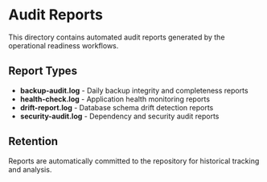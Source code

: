 # Audit Reports

This directory contains automated audit reports generated by the operational readiness workflows.

## Report Types

- **backup-audit.log** - Daily backup integrity and completeness reports
- **health-check.log** - Application health monitoring reports  
- **drift-report.log** - Database schema drift detection reports
- **security-audit.log** - Dependency and security audit reports

## Retention

Reports are automatically committed to the repository for historical tracking and analysis.